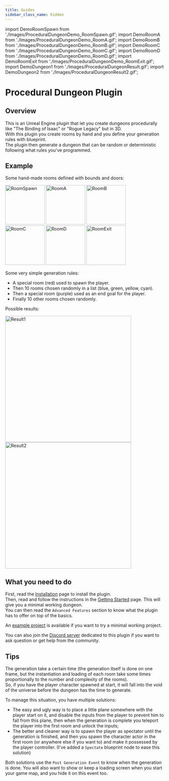 ```yaml
---
title: Guides
sidebar_class_name: hidden
---
```


<!-- markdownlint-disable MD041 -->

import DemoRoomSpawn from './Images/ProceduralDungeonDemo_RoomSpawn.gif';
import DemoRoomA from './Images/ProceduralDungeonDemo_RoomA.gif';
import DemoRoomB from './Images/ProceduralDungeonDemo_RoomB.gif';
import DemoRoomC from './Images/ProceduralDungeonDemo_RoomC.gif';
import DemoRoomD from './Images/ProceduralDungeonDemo_RoomD.gif';
import DemoRoomExit from './Images/ProceduralDungeonDemo_RoomExit.gif';
import DemoDungeon1 from './Images/ProceduralDungeonResult.gif';
import DemoDungeon2 from './Images/ProceduralDungeonResult2.gif';

<!-- markdownlint-enable MD041 -->

# Procedural Dungeon Plugin

## Overview

This is an Unreal Engine plugin that let you create dungeons procedurally like "The Binding of Isaac" or "Rogue Legacy" but in 3D.\
With this plugin you create rooms by hand and you define your generation rules with blueprint.\
The plugin then generate a dungeon that can be random or deterministic following what rules you've programmed.

## Example

Some hand-made rooms defined with bounds and doors:

<img src={DemoRoomSpawn} alt="RoomSpawn" width="125"/>
<img src={DemoRoomA} alt="RoomA" width="125"/>
<img src={DemoRoomB} alt="RoomB" width="125"/>
<img src={DemoRoomC} alt="RoomC" width="125"/>
<img src={DemoRoomD} alt="RoomD" width="125"/>
<img src={DemoRoomExit} alt="RoomExit" width="125"/>

Some very simple generation rules:

- A special room (red) used to spawn the player.
- Then 10 rooms chosen randomly in a list (blue, green, yellow, cyan).
- Then a special room (purple) used as an end goal for the player.
- Finally 10 other rooms chosen randomly.

Possible results:

<img src={DemoDungeon1} alt="Result1" width="400"/>
<img src={DemoDungeon2} alt="Result2" width="400"/>

## What you need to do

First, read the [Installation](Installation.md) page to install the plugin.\
Then, read and follow the instructions in the [Getting Started](Getting-Started.md) page. This will give you a minimal working dungeon.\
You can then read the `Advanced Features` section to know what the plugin has to offer on top of the basics.

An [example project](https://github.com/BenPyton/DungeonExample) is available if you want to try a minimal working project.

You can also join the [Discord server](https://discord.gg/YE2dPda2CC) dedicated to this plugin if you want to ask question or get help from the community.

## Tips

The generation take a certain time (the generation itself is done on one frame, but the instantiation and loading of each room take some times proportionally to the number and complexity of the rooms).<br/>
So, if you have the player character spawned at start, it will fall into the void of the universe before the dungeon has the time to generate.

To manage this situation, you have multiple solutions:

- The easy and ugly way is to place a little plane somewhere with the player start on it, and disable the inputs from the player to prevent him to fall from this plane, then when the generation is complete you teleport the player into the first room and unlock the inputs;
- The better and cleaner way is to spawn the player as spectator until the generation is finished, and then you spawn the character actor in the first room (or anywhere else if you want to) and make it possessed by the player controller. (I've added a `Spectate` blueprint node to ease this solution)

Both solutions use the `Post Generation Event` to know when the generation is done.
You will also want to show or keep a loading screen when you start your game map, and you hide it on this event too.
